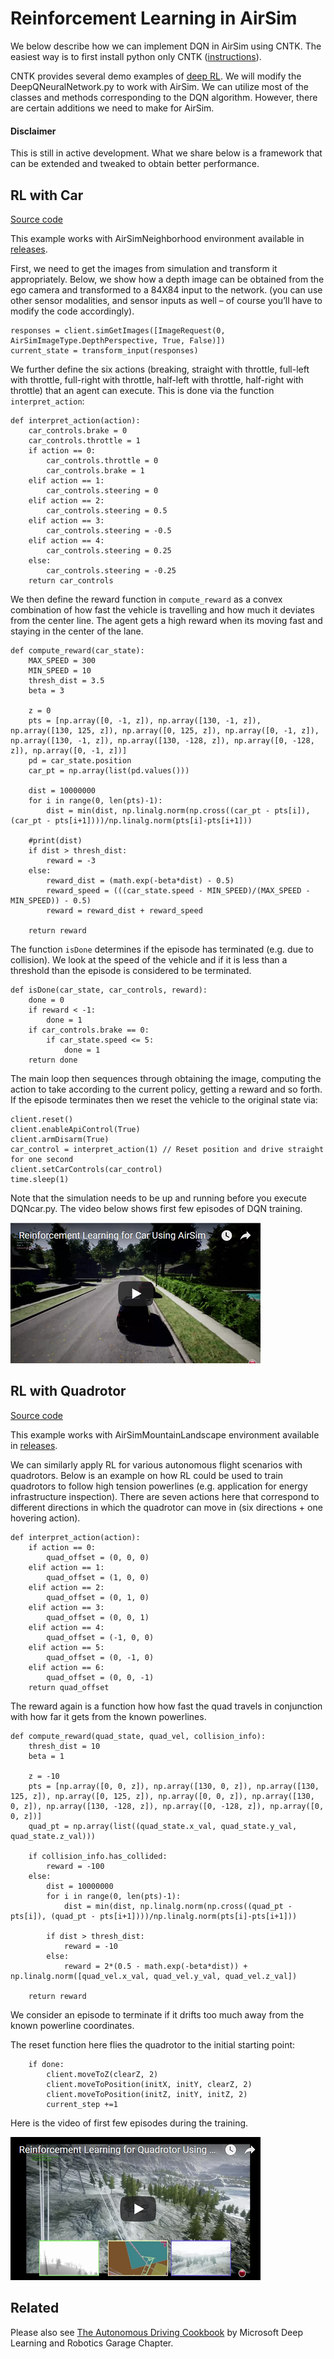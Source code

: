 # Reinforcement Learning in AirSim

We below describe how we can implement DQN in AirSim using CNTK. The easiest way is to first install python only CNTK ([instructions](https://docs.microsoft.com/en-us/cognitive-toolkit/setup-windows-python?tabs=cntkpy22)).

CNTK provides several demo examples of [deep RL](https://github.com/Microsoft/CNTK/tree/master/Examples/ReinforcementLearning). We will modify the DeepQNeuralNetwork.py to work with AirSim. We can utilize most of the classes and methods corresponding to the DQN algorithm. However, there are certain additions we need to make for AirSim.

#### Disclaimer
This is still in active development. What we share below is a framework that can be extended and tweaked to obtain better performance.

## RL with Car

[Source code](https://github.com/Microsoft/AirSim/blob/master/PythonClient/DQNcar.py)

This example works with AirSimNeighborhood environment available in [releases](https://github.com/Microsoft/AirSim/releases).

First, we need to get the images from simulation and transform it appropriately. Below, we show how a depth image can be obtained from the ego camera and transformed to a 84X84 input to the network. (you can use other sensor modalities, and sensor inputs as well – of course you’ll have to modify the code accordingly).

```
responses = client.simGetImages([ImageRequest(0, AirSimImageType.DepthPerspective, True, False)])
current_state = transform_input(responses)
```

We further define the six actions (breaking, straight with throttle, full-left with throttle, full-right with throttle, half-left with throttle, half-right with throttle) that an agent can execute. This is done via the function `interpret_action`:

```
def interpret_action(action):
    car_controls.brake = 0
    car_controls.throttle = 1
    if action == 0:
        car_controls.throttle = 0
        car_controls.brake = 1
    elif action == 1:
        car_controls.steering = 0
    elif action == 2:
        car_controls.steering = 0.5
    elif action == 3:
        car_controls.steering = -0.5
    elif action == 4:
        car_controls.steering = 0.25
    else:
        car_controls.steering = -0.25
    return car_controls
```

We then define the reward function in `compute_reward` as a convex combination of how fast the vehicle is travelling and how much it deviates from the center line. The agent gets a high reward when its moving fast and staying in the center of the lane.

```
def compute_reward(car_state):
    MAX_SPEED = 300
    MIN_SPEED = 10
    thresh_dist = 3.5
    beta = 3

    z = 0
    pts = [np.array([0, -1, z]), np.array([130, -1, z]), np.array([130, 125, z]), np.array([0, 125, z]), np.array([0, -1, z]), np.array([130, -1, z]), np.array([130, -128, z]), np.array([0, -128, z]), np.array([0, -1, z])]
    pd = car_state.position
    car_pt = np.array(list(pd.values()))

    dist = 10000000
    for i in range(0, len(pts)-1):
        dist = min(dist, np.linalg.norm(np.cross((car_pt - pts[i]), (car_pt - pts[i+1])))/np.linalg.norm(pts[i]-pts[i+1]))

    #print(dist)
    if dist > thresh_dist:
        reward = -3
    else:
        reward_dist = (math.exp(-beta*dist) - 0.5)
        reward_speed = (((car_state.speed - MIN_SPEED)/(MAX_SPEED - MIN_SPEED)) - 0.5)
        reward = reward_dist + reward_speed

    return reward
```

The function `isDone` determines if the episode has terminated (e.g. due to collision). We look at the speed of the vehicle and if it is less than a threshold than the episode is considered to be terminated.

```
def isDone(car_state, car_controls, reward):
    done = 0
    if reward < -1:
        done = 1
    if car_controls.brake == 0:
        if car_state.speed <= 5:
            done = 1
    return done
```

The main loop then sequences through obtaining the image, computing the action to take according to the current policy, getting a reward and so forth.
If the episode terminates then we reset the vehicle to the original state via: 

```
client.reset()
client.enableApiControl(True)
client.armDisarm(True)
car_control = interpret_action(1) // Reset position and drive straight for one second
client.setCarControls(car_control)
time.sleep(1)
```

Note that the simulation needs to be up and running before you execute DQNcar.py. The video below shows first few episodes of DQN training.

[![Reinforcement Learning - Car](images/dqn_car.png)](https://youtu.be/fv-oFPAqSZ4)

## RL with Quadrotor

[Source code](https://github.com/Microsoft/AirSim/blob/master/PythonClient/DQNdrone.py)

This example works with AirSimMountainLandscape environment available in [releases](https://github.com/Microsoft/AirSim/releases).

We can similarly apply RL for various autonomous flight scenarios with quadrotors. Below is an example on how RL could be used to train quadrotors to follow high tension powerlines (e.g. application for energy infrastructure inspection).
There are seven actions here that correspond to different directions in which the quadrotor can move in (six directions + one hovering action).

```
def interpret_action(action):
    if action == 0:
        quad_offset = (0, 0, 0)
    elif action == 1:
        quad_offset = (1, 0, 0)
    elif action == 2:
        quad_offset = (0, 1, 0)
    elif action == 3:
        quad_offset = (0, 0, 1)
    elif action == 4:
        quad_offset = (-1, 0, 0)    
    elif action == 5:
        quad_offset = (0, -1, 0)
    elif action == 6:
        quad_offset = (0, 0, -1)
    return quad_offset
```

The reward again is a function how how fast the quad travels in conjunction with how far it gets from the known powerlines.

```
def compute_reward(quad_state, quad_vel, collision_info):
    thresh_dist = 10
    beta = 1

    z = -10
    pts = [np.array([0, 0, z]), np.array([130, 0, z]), np.array([130, 125, z]), np.array([0, 125, z]), np.array([0, 0, z]), np.array([130, 0, z]), np.array([130, -128, z]), np.array([0, -128, z]), np.array([0, 0, z])]
    quad_pt = np.array(list((quad_state.x_val, quad_state.y_val, quad_state.z_val)))

    if collision_info.has_collided:
        reward = -100
    else:    
        dist = 10000000
        for i in range(0, len(pts)-1):
            dist = min(dist, np.linalg.norm(np.cross((quad_pt - pts[i]), (quad_pt - pts[i+1])))/np.linalg.norm(pts[i]-pts[i+1]))

        if dist > thresh_dist:
            reward = -10
        else:
            reward = 2*(0.5 - math.exp(-beta*dist)) + np.linalg.norm([quad_vel.x_val, quad_vel.y_val, quad_vel.z_val])

    return reward
```

We consider an episode to terminate if it drifts too much away from the known powerline coordinates. 

The reset function here flies the quadrotor to the initial starting point:

```
    if done:
        client.moveToZ(clearZ, 2)
        client.moveToPosition(initX, initY, clearZ, 2)
        client.moveToPosition(initZ, initY, initZ, 2)
        current_step +=1
```

Here is the video of first few episodes during the training.

[![Reinforcement Learning - Quadrotor](images/dqn_quadcopter.png)](https://youtu.be/uKm15Y3M1Nk)

## Related
 Please also see [The Autonomous Driving Cookbook](https://aka.ms/AutonomousDrivingCookbook) by Microsoft Deep Learning and Robotics Garage Chapter.
